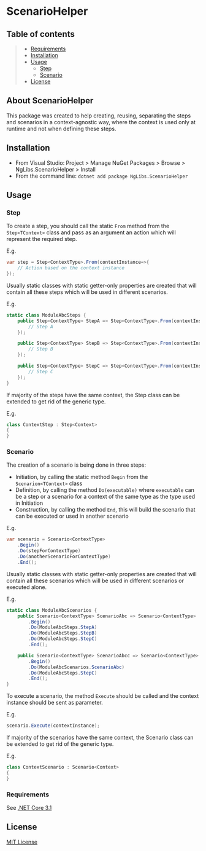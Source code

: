 ﻿# ScenarioHelper

## Table of contents

> * [Requirements](#requirements)
> * [Installation](#installation)
> * [Usage](#usage)
>   * [Step](#step)
>   * [Scenario](#scenario)
> * [License](#license)


## About ScenarioHelper
This package was created to help creating, reusing, separating the steps and scenarios in a context-agnostic way, where the context is used only at runtime and not when defining these steps.

## Installation
* From Visual Studio: Project > Manage NuGet Packages > Browse > NgLibs.ScenarioHelper > Install
* From the command line: `dotnet add package NgLibs.ScenarioHelper`

## Usage

### Step

To create a step, you should call the static `From` method from the `Step<TContext>` class and pass as an argument an action which will represent the required step.

E.g.
```cs
var step = Step<ContextType>.From(contextInstance=>{
    // Action based on the context instance
});
```
Usually static classes with static getter-only properties are created that will contain all these steps which will be used in different scenarios.

E.g.
```cs
static class ModuleAbcSteps {
    public Step<ContextType> StepA => Step<ContextType>.From(contextInstance=>{
        // Step A
    });

    public Step<ContextType> StepB => Step<ContextType>.From(contextInstance=>{
        // Step B
    });

    public Step<ContextType> StepC => Step<ContextType>.From(contextInstance=>{
        // Step C
    });
}
```

If majority of the steps have the same context, the Step class can be extended to get rid of the generic type.

E.g.
```cs
class ContextStep : Step<Context>
{
}
```

### Scenario

The creation of a scenario is being done in three steps:

* Initiation, by calling the static method `Begin` from the `Scenarion<TContext>` class
* Definition, by calling the method `Do(executable)` where `executable` can be a step or a scenario for a context of the same type as the type used in Initiation
* Construction, by calling the method `End`, this will build the scenario that can be executed or used in another scenario

 E.g.
```cs
var scenario = Scenario<ContextType>
    .Begin()
    .Do(stepForContextType)
    .Do(anotherScenarioForContextType)
    .End();
```

Usually static classes with static getter-only properties are created that will contain all these scenarios which will be used in different scenarios or executed alone.

E.g.
```cs
static class ModuleAbcScenarios {
    public Scenario<ContextType> ScenarioAbc => Scenario<ContextType>
        .Begin()
        .Do(ModuleAbcSteps.StepA)
        .Do(ModuleAbcSteps.StepB)
        .Do(ModuleAbcSteps.StepC)
        .End();

    public Scenario<ContextType> ScenarioAbcc => Scenario<ContextType>
        .Begin()
        .Do(ModuleAbcScenarios.ScenarioAbc)
        .Do(ModuleAbcSteps.StepC)
        .End();
}
```

To execute a scenario, the method `Execute` should be called and the context instance should be sent as parameter.

E.g.

```cs
scenario.Execute(contextInstance);
```

If majority of the scenarios have the same context, the Scenario class can be extended to get rid of the generic type.

E.g.
```cs
class ContextScenario : Scenario<Context>
{
}
```
### Requirements

See [.NET Core 3.1](https://dotnet.microsoft.com/download/dotnet/3.1)


## License

[MIT License](https://opensource.org/licenses/MIT)
